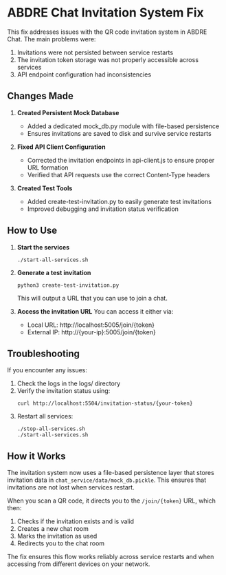 # ABDRE Chat Invitation System Fix

This fix addresses issues with the QR code invitation system in ABDRE Chat. The main problems were:

1. Invitations were not persisted between service restarts
2. The invitation token storage was not properly accessible across services
3. API endpoint configuration had inconsistencies

## Changes Made

1. **Created Persistent Mock Database**
   - Added a dedicated mock_db.py module with file-based persistence
   - Ensures invitations are saved to disk and survive service restarts

2. **Fixed API Client Configuration**
   - Corrected the invitation endpoints in api-client.js to ensure proper URL formation
   - Verified that API requests use the correct Content-Type headers

3. **Created Test Tools**
   - Added create-test-invitation.py to easily generate test invitations
   - Improved debugging and invitation status verification

## How to Use

1. **Start the services**
   ```
   ./start-all-services.sh
   ```

2. **Generate a test invitation**
   ```
   python3 create-test-invitation.py
   ```
   This will output a URL that you can use to join a chat.

3. **Access the invitation URL**
   You can access it either via:
   - Local URL: http://localhost:5005/join/{token}
   - External IP: http://{your-ip}:5005/join/{token}

## Troubleshooting

If you encounter any issues:

1. Check the logs in the logs/ directory
2. Verify the invitation status using:
   ```
   curl http://localhost:5504/invitation-status/{your-token}
   ```
3. Restart all services:
   ```
   ./stop-all-services.sh
   ./start-all-services.sh
   ```

## How it Works

The invitation system now uses a file-based persistence layer that stores invitation data in `chat_service/data/mock_db.pickle`. This ensures that invitations are not lost when services restart.

When you scan a QR code, it directs you to the `/join/{token}` URL, which then:
1. Checks if the invitation exists and is valid
2. Creates a new chat room
3. Marks the invitation as used
4. Redirects you to the chat room

The fix ensures this flow works reliably across service restarts and when accessing from different devices on your network.
